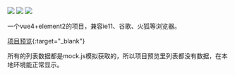 ![](https://img.shields.io/badge/vue--cli-~4.4.0-brightgreen.svg)
![](https://img.shields.io/badge/element--ui-^2.13.2-blue.svg)
![](https://img.shields.io/badge/author-lmc-orange.svg)

一个vue4+element2的项目，兼容ie11、谷歌、火狐等浏览器。

[项目预览](https://lmc-2020.github.io/vue-project/pages/index.html){:target="_blank"}

所有的列表数据都是mock.js模拟获取的，所以项目预览里列表都没有数据，在本地环境能正常显示。
